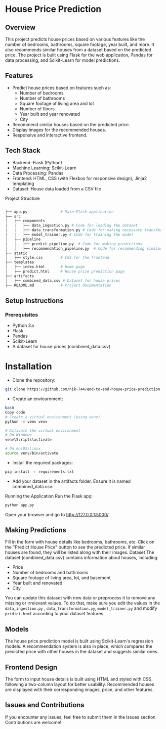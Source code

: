 # House Price Prediction
## Overview
This project predicts house prices based on various features like the number of bedrooms, bathrooms, square footage, year built, and more. It also recommends similar houses from a dataset based on the predicted price. The project is built using Flask for the web application, Pandas for data processing, and Scikit-Learn for model predictions.

## Features
- Predict house prices based on features such as:
  - Number of bedrooms
  - Number of bathrooms
  - Square footage of living area and lot
  - Number of floors
  - Year built and year renovated
  - City
- Recommend similar houses based on the predicted price.
- Display images for the recommended houses.
- Responsive and interactive frontend.
## Tech Stack
- Backend: Flask (Python)
- Machine Learning: Scikit-Learn
- Data Processing: Pandas
- Frontend: HTML, CSS (with Flexbox for responsive design), Jinja2 templating
- Dataset: House data loaded from a CSV file

Project Structure

```graphql

├── app.py               # Main Flask application
├── src
|   ├── components
|   |   ├── data_ingestion.py # Code for loading the dataset
|   |   ├── data_transformation.py # Code for making necessary transformations
|   |   ├── model_trainer.py # Code for training the model
│   ├── pipeline
│   │   ├── predict_pipeline.py  # Code for making predictions
│   │   ├── recommendation_pipeline.py  # Code for recommending similar houses
├── static
│   ├── style.css        # CSS for the frontend
├── templates
│   ├── index.html       # Home page
│   ├── predict.html     # House price prediction page
├── artifacts
│   ├── combined_data.csv # Dataset for house prices
├── README.md            # Project documentation
```
## Setup Instructions
### Prerequisites
- Python 3.x
- Flask
- Pandas
- Scikit-Learn
- A dataset for house prices (combined_data.csv)

# Installation
* Clone the repository:

```bash
git clone https://github.com/nik-744/end-to-end-house-price-prediction.git
```
* Create an enviournment:

```bash
bash
Copy code
# Create a virtual environment (using venv)
python -m venv venv

# Activate the virtual environment
# On Windows
venv\Scripts\activate

# On macOS/Linux
source venv/bin/activate
```
* Install the required packages:

```bash
pip install -r requirements.txt
```
* Add your dataset in the artifacts folder. Ensure it is named combined_data.csv.

Running the Application
Run the Flask app:

```bash
python app.py
```
Open your browser and go to http://127.0.0.1:5000/.

## Making Predictions
Fill in the form with house details like bedrooms, bathrooms, etc.
Click on the "Predict House Price" button to see the predicted price.
If similar houses are found, they will be listed along with their images.
Dataset
The dataset (combined_data.csv) contains information about houses, including:

- Price
- Number of bedrooms and bathrooms
- Square footage of living area, lot, and basement
- Year built and renovated
- City
  
You can update this dataset with new data or preprocess it to remove any missing or irrelevant values.
To do that, make sure you edit the values in the `data_ingestion.py` , `data_transformation.py`, `model_trainer.py` and modify `pridict.html` according to your dataset features.

## Models
The house price prediction model is built using Scikit-Learn's regression models. A recommendation system is also in place, which compares the predicted price with other houses in the dataset and suggests similar ones.

## Frontend Design
The form to input house details is built using HTML and styled with CSS, following a two-column layout for better usability. Recommended houses are displayed with their corresponding images, price, and other features.

## Issues and Contributions
If you encounter any issues, feel free to submit them in the Issues section. Contributions are welcome!
